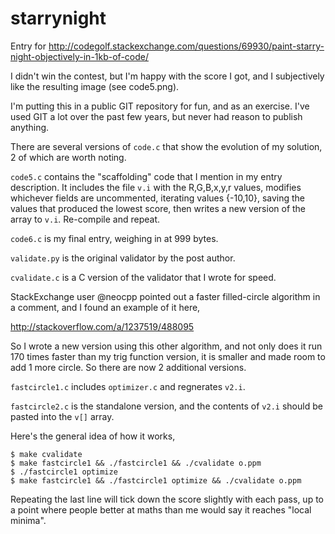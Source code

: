 # starrynight
Entry for http://codegolf.stackexchange.com/questions/69930/paint-starry-night-objectively-in-1kb-of-code/

I didn't win the contest, but I'm happy with the score I got, and I subjectively like the resulting image (see code5.png).

I'm putting this in a public GIT repository for fun, and as an exercise. I've used GIT a lot over the past few years, but never had reason to publish anything.

There are several versions of `code.c` that show the evolution of my solution, 2 of which are worth noting.

`code5.c` contains the "scaffolding" code that I mention in my entry description. It includes the file `v.i` with the R,G,B,x,y,r values, modifies whichever fields are uncommented, iterating values {-10,10}, saving the values that produced the lowest score, then writes a new version of the array to `v.i`. Re-compile and repeat.

`code6.c` is my final entry, weighing in at 999 bytes.

`validate.py` is the original validator by the post author.

`cvalidate.c` is a C version of the validator that I wrote for speed.

StackExchange user @neocpp pointed out a faster filled-circle algorithm in a comment, and I found an example of it here,

http://stackoverflow.com/a/1237519/488095

So I wrote a new version using this other algorithm, and not only does it run 170 times faster than my trig function version, it is smaller and made room to add 1 more circle. So there are now 2 additional versions.

`fastcircle1.c` includes `optimizer.c` and regnerates `v2.i`.

`fastcircle2.c` is the standalone version, and the contents of `v2.i` should be pasted into the `v[]` array.

Here's the general idea of how it works,

    $ make cvalidate
    $ make fastcircle1 && ./fastcircle1 && ./cvalidate o.ppm
    $ ./fastcircle1 optimize
    $ make fastcircle1 && ./fastcircle1 optimize && ./cvalidate o.ppm

Repeating the last line will tick down the score slightly with each pass, up to a point where people better at maths than me would say it reaches "local minima".

